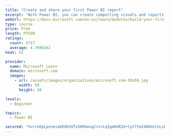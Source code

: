 ```yaml
---
title: "Create and share your first Power BI report"
excerpt: "With Power BI, you can create compelling visuals and reports. In this module, you learn how to use Power BI Desktop to connect to data, build visuals, and create a report that you can share with others in your organization. You then learn how to publish the report to the Power BI service, so that others can see your insights and benefit from your work."
webUrl: https://docs.microsoft.com/en-us/learn/modules/build-your-first-power-bi-report/
type: course
price: Free
length: PT55M
ratings:
  count: 5717
  average: 4.7696342
heat: 51

provider:
  name: Microsoft Learn
  domain: microsoft.com
  images:
    - url: /assets/images/organizations/microsoft.com-50x50.jpg
      width: 50
      height: 50

levels:
  - Beginner

topics:
  - Power BI

secured: "VvcreKpLpznevabE8bXUTx56MomvgCrvrLqIgmKmRZd+lyt7tm240bHztnLsF4bxJrsicNXIIkdUYxIzSIgy2TD7VCis3S3Xy2tQeeNkiXvdsVF/mJJF7yQtE++/2d4M/881ScN/VwjJydlCe9gab35x0sUf6k8mAP2s2yE6zs54W8lguCLZqlh4YSZOYpJXD/RIhh7+tJRTZ2u4KV1+1IPTbu7VRvq2H8GL3Pu+tsF6ajU16MRyFQK+L/0ozmA5Yf9L7MMFwP+I5crgEqSpFvg5OcwRwIud+A9pH9sPUjnGw1X3qZUGqB7Gl554d3FpJ7HBXBYwjS4uJfCCR94V4pXlJ/CMkVV0HLkGCrKRc1iNMa1R053YbsRAk17Y6wgPRmqkwV2FOpBvLahI5LVPGsurGF5IR78/z9LzAZRAB0Y=;cKuS9MxycAnwc2Pegti+oA=="
---
```


